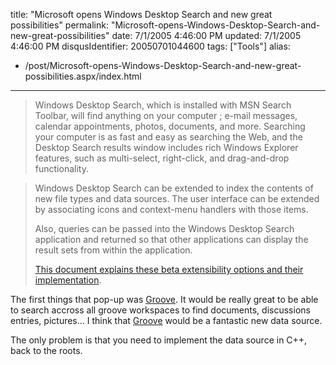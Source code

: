 title: "Microsoft opens Windows Desktop Search and new great possibilities"
permalink: "Microsoft-opens-Windows-Desktop-Search-and-new-great-possibilities"
date: 7/1/2005 4:46:00 PM
updated: 7/1/2005 4:46:00 PM
disqusIdentifier: 20050701044600
tags: ["Tools"]
alias:
 - /post/Microsoft-opens-Windows-Desktop-Search-and-new-great-possibilities.aspx/index.html
---



> Windows Desktop Search, which is installed with MSN Search Toolbar, will 
  find anything on your computer ; e-mail messages, calendar appointments, 
  photos, documents, and more. Searching your computer is as fast and easy as 
  searching the Web, and the Desktop Search results window includes rich Windows 
  Explorer features, such as multi-select, right-click, and drag-and-drop 
  functionality.
<!-- more -->
> 
> Windows Desktop Search can be extended to index the contents of new file 
  types and data sources. The user interface can be extended by associating 
  icons and context-menu handlers with those items.
> 
> Also, queries can be passed into the Windows Desktop Search application and 
  returned so that other applications can display the result sets from within 
  the application.
> 
> [This 
  document explains these beta extensibility options and their 
  implementation](http://addins.msn.com/devguide.aspx#WindowsDesktopSearchApi).

The first things that pop-up was [Groove](http://www.groove.net/). 
It would be really great to be able to search accross all groove workspaces to 
find documents, discussions entries, pictures... I think that [Groove](http://www.groove.net/) would be a fantastic new data 
source.

The only problem is that you need to implement the data source in C++, back 
to the roots.
